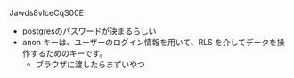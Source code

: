 Jawds8vIceCqS00E

- postgresのパスワードが決まるらしい
- anon キーは、ユーザーのログイン情報を用いて、RLS を介してデータを操作するためのキーです。
    - ブラウザに渡したらまずいやつ